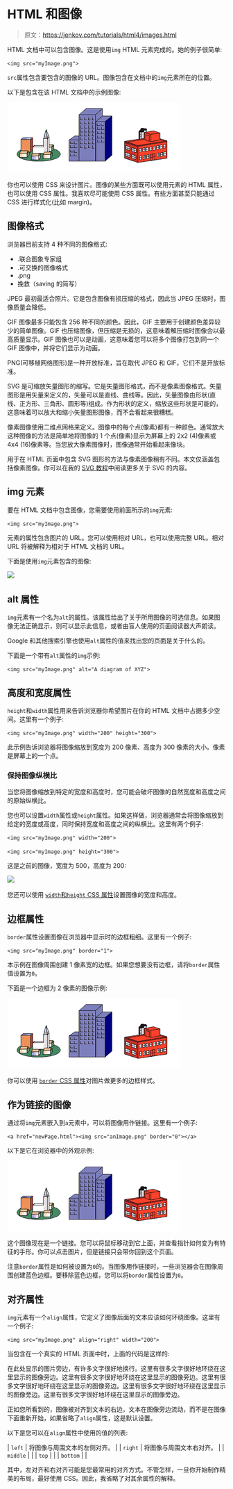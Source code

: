 # HTML 和图像

> 原文：<https://jenkov.com/tutorials/html4/images.html>

HTML 文档中可以包含图像。这是使用`img` HTML 元素完成的。她的例子很简单:

```
<img src="myImage.png">

```

`src`属性包含要包含的图像的 URL。图像包含在文档中的`img`元素所在的位置。

以下是包含在该 HTML 文档中的示例图像:

![](img/94ee582a4d36d66512a823178686adac.png)

你也可以使用 CSS 来设计图片。图像的某些方面既可以使用元素的 HTML 属性，也可以使用 CSS 属性。我喜欢尽可能使用 CSS 属性。有些方面甚至只能通过 CSS 进行样式化(比如 margin)。

## 图像格式

浏览器目前支持 4 种不同的图像格式:

*   .联合图象专家组
*   .可交换的图像格式
*   .png
*   挽救（saving 的简写）

JPEG 最初最适合照片。它是包含图像有损压缩的格式，因此当 JPEG 压缩时，图像质量会降低。

GIF 图像最多只能包含 256 种不同的颜色。因此，GIF 主要用于创建颜色差异较少的简单图像。GIF 也压缩图像，但压缩是无损的，这意味着解压缩时图像会以最高质量显示。GIF 图像也可以是动画，这意味着您可以将多个图像打包到同一个 GIF 图像中，并将它们显示为动画。

PNG(可移植网络图形)是一种开放标准，旨在取代 JPEG 和 GIF，它们不是开放标准。

SVG 是可缩放矢量图形的缩写。它是矢量图形格式，而不是像素图像格式。矢量图形是用矢量来定义的，矢量可以是直线、曲线等。因此，矢量图像由形状(直线、正方形、三角形、圆形等)组成。作为形状的定义，缩放这些形状是可能的，这意味着可以放大和缩小矢量图形图像，而不会看起来很糟糕。

像素图像使用二维点网格来定义。图像中的每个点(像素)都有一种颜色。通常放大这种图像的方法是简单地将图像的 1 个点(像素)显示为屏幕上的 2x2 (4)像素或 4x4 (16)像素等。当您放大像素图像时，图像通常开始看起来像块。

用于在 HTML 页面中包含 SVG 图形的方法与像素图像稍有不同。本文仅涵盖包括像素图像。你可以在我的 [SVG 教程](/svg/index.html)中阅读更多关于 SVG 的内容。

## img 元素

要在 HTML 文档中包含图像，您需要使用前面所示的`img`元素:

```
<img src="myImage.png">

```

元素的属性包含图片的 URL。您可以使用相对 URL，也可以使用完整 URL。相对 URL 将被解释为相对于 HTML 文档的 URL。

下面是使用`img`元素包含的图像:

![](img/4bbaf001d7f9e839289801133c4c5b20.png)

## alt 属性

`img`元素有一个名为`alt`的属性。该属性给出了关于所用图像的可选信息。如果图像无法正确显示，则可以显示此信息，或者由盲人使用的页面阅读器大声朗读。

Google 和其他搜索引擎也使用`alt`属性的值来找出您的页面是关于什么的。

下面是一个带有`alt`属性的`img`示例:

```
<img src="myImage.png" alt="A diagram of XYZ">

```

## 高度和宽度属性

`height`和`width`属性用来告诉浏览器你希望图片在你的 HTML 文档中占据多少空间。这里有一个例子:

```
<img src="myImage.png" width="200" height="300">

```

此示例告诉浏览器将图像缩放到宽度为 200 像素、高度为 300 像素的大小。像素是屏幕上的一个点。

### 保持图像纵横比

当您将图像缩放到特定的宽度和高度时，您可能会破坏图像的自然宽度和高度之间的原始纵横比。

您也可以设置`width`属性或`height`属性。如果这样做，浏览器通常会将图像缩放到给定的宽度或高度，同时保持宽度和高度之间的纵横比。这里有两个例子:

```
<img src="myImage.png" width="200">

<img src="myImage.png" height="300">

```

这是之前的图像，宽度为 500，高度为 200:

![](img/4bbaf001d7f9e839289801133c4c5b20.png)

您还可以使用 [`width`和`height` CSS 属性](/css/images.html#width-and-height)设置图像的宽度和高度。

## 边框属性

`border`属性设置图像在浏览器中显示时的边框粗细。这里有一个例子:

```
<img src="myImage.png" border="1">

```

本示例在图像周围创建 1 像素宽的边框。如果您想要没有边框，请将`border`属性值设置为`0`。

下面是一个边框为 2 像素的图像示例:

![](img/94ee582a4d36d66512a823178686adac.png)

你可以使用 [`border` CSS 属性](/css/images.html#border)对图片做更多的边框样式。

## 作为链接的图像

通过将`img`元素嵌入到`a`元素中，可以将图像用作链接。这里有一个例子:

```
<a href="newPage.html"><img src="anImage.png" border="0"></a>

```

以下是它在浏览器中的外观示例:

[![](img/94ee582a4d36d66512a823178686adac.png)](images.html)

这个图像现在是一个链接。您可以将鼠标移动到它上面，并查看指针如何变为有特征的手形。你可以点击图片，但是链接只会带你回到这个页面。

注意`border`属性是如何被设置为`0`的。当图像用作链接时，一些浏览器会在图像周围创建蓝色边框。要移除蓝色边框，您可以将`border`属性设置为`0`。

## 对齐属性

`img`元素有一个`align`属性，它定义了图像后面的文本应该如何环绕图像。这里有一个例子:

```
<img src="myImage.png" align="right" width="200">

```

当包含在一个真实的 HTML 页面中时，上面的代码是这样的:

在此处显示的图片旁边，有许多文字很好地换行。这里有很多文字很好地环绕在这里显示的图像旁边。这里有很多文字很好地环绕在这里显示的图像旁边。这里有很多文字很好地环绕在这里显示的图像旁边。这里有很多文字很好地环绕在这里显示的图像旁边。这里有很多文字很好地环绕在这里显示的图像旁边。

正如您所看到的，图像被对齐到文本的右边，文本在图像旁边流动，而不是在图像下面重新开始，如果省略了`align`属性，这是默认设置。

以下是您可以在`align`属性中使用的值的列表:

| `left` | 将图像与周围文本的左侧对齐。 |
| `right` | 将图像与周围文本右对齐。 |
| `middle` |  |
| `top` |  |
| `bottom` |  |

其中，左对齐和右对齐可能是您最常用的对齐方式。不管怎样，一旦你开始制作精美的布局，最好使用 CSS。因此，我省略了对其余属性的解释。
